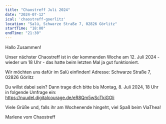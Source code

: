 ```yaml
---
title: "Chaostreff Juli 2024"
date: "2024-07-12"
ical: 'chaostreff-goerlitz'
location: "Salü, Schwarze Straße 7, 02826 Görlitz"
startTime: "18:00"
endTime: "21:30"
---
```



Hallo Zusammen! 

Unser nächster Chaostreff ist in der kommenden Woche am 12. Juli 2024 - wieder um 18 Uhr - das hatte beim letzten Mal ja gut funktioniert.

Wir möchten uns dafür im Salü einfinden! Adresse: Schwarze Straße 7, 02826 Görlitz

Du willst dabei sein? Dann trage dich bitte bis Montag, 8. Juli 2024, 18 Uhr in folgende Umfrage ein:  https://nuudel.digitalcourage.de/eR8Qm5wScTkiGOli

Viele Grüße und, falls ihr am Wochenende hingeht, viel Spaß beim ViaThea!

Marlene vom Chaostreff